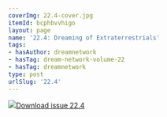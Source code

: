 ```yaml
---
coverImg: 22.4-cover.jpg
itemId: bcphbvvhigo
layout: page
name: '22.4: Dreaming of Extraterrestrials'
tags:
- hasAuthor: dreamnetwork
- hasTag: dream-network-volume-22
- hasTag: dreamnetwork
type: post
urlSlug: '22.4'
---
```

<img class="card-img" src="../images/22.4-rect.jpg"/><a href="../files/pdfs/Volume_22/22.4_et.pdf" download="">Download issue 22.4</a>